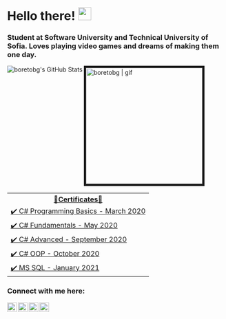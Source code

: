# Hello there! <img src="https://user-images.githubusercontent.com/1303154/88677602-1635ba80-d120-11ea-84d8-d263ba5fc3c0.gif" width="30px"> 
### Student at Software University and Technical University of Sofia. Loves playing video games and dreams of making them one day.
<img align="left" alt="boretobg's GitHub Stats" src="https://github-readme-stats.vercel.app/api?username=boretobg&count_private=true&theme=tokyonight&hide=prs&show_icons=true" />
<img aling="left" alt="boretobg | gif" width="270px" border="5" src="https://miro.medium.com/max/1360/0*7Q3yvSIv_t0ioJ-Z.gif" />

<br/>

<table>
  <tr>
    <th> <a href="https://softuni.bg/users/profile/certificates?username=BobbyStefanov"> 📜Certificates📜</th>
  </tr>
  <tr>
    <td> <a href="https://softuni.bg/certificates/details/81539/201dbf5b">✔️ C# Programming Basics - March 2020</a> </td>
  </tr>
  <tr>
    <td> <a href="https://softuni.bg/certificates/details/86277/6684d0be">✔️ C# Fundamentals - May 2020</a> </td>
  </tr>
  <tr>
    <td> <a href="https://softuni.bg/certificates/details/90343/be5155d6">✔️ C# Advanced - September 2020</a>  </td>
  </tr>
  <tr>
    <td> <a href="https://softuni.bg/certificates/details/95786/2c2a95c3">✔️ C# OOP - October 2020</a> </td>
  </tr>
  <tr>
    <td><a href="https://softuni.bg/certificates/details/97753/7180e6b7">✔️ MS SQL - January 2021</a>  </td>
  </tr>
</table>

### Connect with me here:

[<img align="left" alt="boretobg | Instagram" width="22px" src="https://assets.stickpng.com/images/580b57fcd9996e24bc43c521.png" />][instagram]
[<img align="left" alt="boretobg | Facebook" width="22px" src="https://upload.wikimedia.org/wikipedia/commons/thumb/0/05/Facebook_Logo_%282019%29.png/1024px-Facebook_Logo_%282019%29.png" />][facebook]
[<img align="left" alt="boretobg | Youtube" width="22px" src="https://i.pinimg.com/originals/de/1c/91/de1c91788be0d791135736995109272a.png" />][youtube]
[<img align="left" alt="boretobg | Spotify" width="22px" src="https://www.freepnglogos.com/uploads/spotify-logo-png/file-spotify-logo-png-4.png" />][spotify]

[facebook]: https://facebook.com/boretobg
[instagram]: https://instagram.com/bobbystefanov
[youtube]: https://www.youtube.com/paddingtonyt
[spotify]: https://open.spotify.com/user/21kbmgahty4nyq4tycetkhn5i